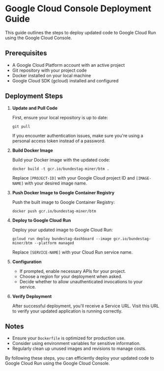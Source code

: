 # Google Cloud Console Deployment Guide

This guide outlines the steps to deploy updated code to Google Cloud Run using the Google Cloud Console.

## Prerequisites

- A Google Cloud Platform account with an active project
- Git repository with your project code
- Docker installed on your local machine
- Google Cloud SDK (gcloud) installed and configured

## Deployment Steps

1. **Update and Pull Code**

   First, ensure your local repository is up to date:

   ```
   git pull
   ```

   If you encounter authentication issues, make sure you're using a personal access token instead of a password.

2. **Build Docker Image**

   Build your Docker image with the updated code:

   ```
   docker build -t gcr.io/bundestag-miner/btm .
   ```

   Replace `[PROJECT-ID]` with your Google Cloud project ID and `[IMAGE-NAME]` with your desired image name.

3. **Push Docker Image to Google Container Registry**

   Push the built image to Google Container Registry:

   ```
   docker push gcr.io/bundestag-miner/btm
   ```

4. **Deploy to Google Cloud Run**

   Deploy your updated image to Google Cloud Run:

   ```
   gcloud run deploy bundestag-dashboard --image gcr.io/bundestag-miner/btm --platform managed
   ```

   Replace `[SERVICE-NAME]` with your Cloud Run service name.

5. **Configuration**

   - If prompted, enable necessary APIs for your project.
   - Choose a region for your deployment when asked.
   - Decide whether to allow unauthenticated invocations to your service.

6. **Verify Deployment**

   After successful deployment, you'll receive a Service URL. Visit this URL to verify your updated application is running correctly.

## Notes

- Ensure your `Dockerfile` is optimized for production use.
- Consider using environment variables for sensitive information.
- Regularly clean up unused images and revisions to manage costs.

By following these steps, you can efficiently deploy your updated code to Google Cloud Run using the Google Cloud Console.
